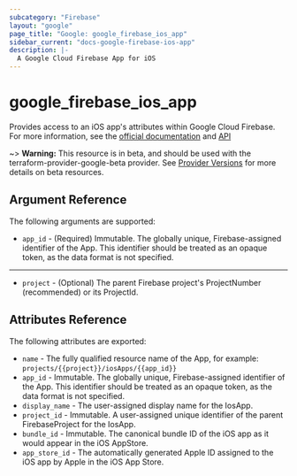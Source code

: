 ```yaml
---
subcategory: "Firebase"
layout: "google"
page_title: "Google: google_firebase_ios_app"
sidebar_current: "docs-google-firebase-ios-app"
description: |-
  A Google Cloud Firebase App for iOS
---
```


# google\_firebase\_ios\_app

Provides access to an iOS app's attributes within Google Cloud Firebase. For more information, see the [official documentation](https://firebase.google.com/docs/ios/setup) and [API](https://firebase.google.com/docs/projects/api/reference/rest/v1beta1/projects.iosApps)

~> **Warning:** This resource is in beta, and should be used with the terraform-provider-google-beta provider.
See [Provider Versions](https://terraform.io/docs/providers/google/guides/provider_versions.html) for more details on beta resources.

## Argument Reference

The following arguments are supported:

* `app_id` - (Required) Immutable. The globally unique, Firebase-assigned identifier of the App. This identifier should be treated as an opaque token, as the data format is not specified.

- - -

* `project` - (Optional) The parent Firebase project's ProjectNumber (recommended) or its ProjectId.

## Attributes Reference

The following attributes are exported:

* `name` - The fully qualified resource name of the App, for example: `projects/{{project}}/iosApps/{{app_id}}`
* `app_id` - Immutable. The globally unique, Firebase-assigned identifier of the App. This identifier should be treated as an opaque token, as the data format is not specified.
* `display_name` - The user-assigned display name for the IosApp.
* `project_id` - Immutable. A user-assigned unique identifier of the parent FirebaseProject for the IosApp.
* `bundle_id` - Immutable. The canonical bundle ID of the iOS app as it would appear in the iOS AppStore.
* `app_store_id` - The automatically generated Apple ID assigned to the iOS app by Apple in the iOS App Store.
